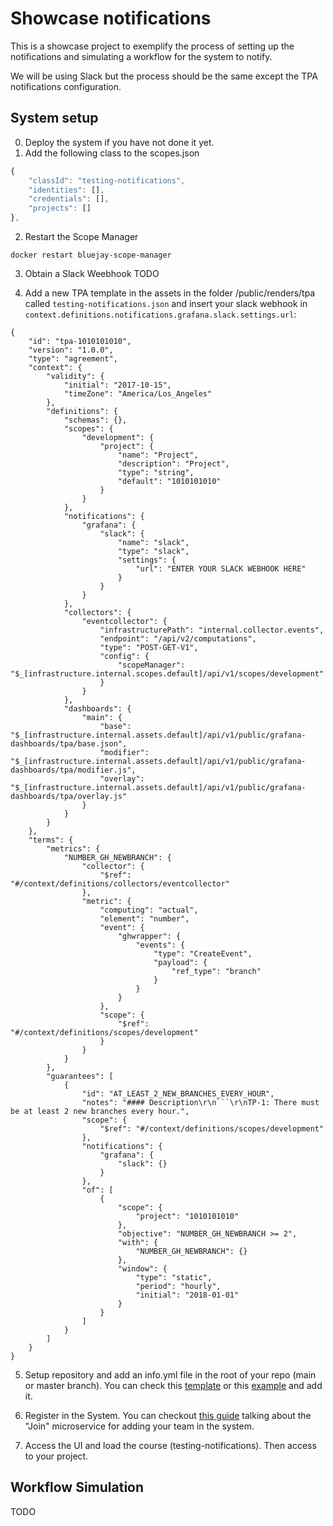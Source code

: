# Showcase notifications
This is a showcase project to exemplify the process of setting up the notifications and simulating a workflow for the system to notify. 

We will be using Slack but the process should be the same except the TPA notifications configuration.

## System setup

0. Deploy the system if you have not done it yet.
1. Add the following class to the scopes.json
```javascript
{
    "classId": "testing-notifications",
    "identities": [],
    "credentials": [],
    "projects": []
},
```

2. Restart the Scope Manager
```
docker restart bluejay-scope-manager
```

3. Obtain a Slack Weebhook
TODO

4. Add a new TPA template in the assets in the folder /public/renders/tpa called `testing-notifications.json` and insert your slack webhook in `context.definitions.notifications.grafana.slack.settings.url`:
```
{
    "id": "tpa-1010101010",
    "version": "1.0.0",
    "type": "agreement",
    "context": {
        "validity": {
            "initial": "2017-10-15",
            "timeZone": "America/Los_Angeles"
        },
        "definitions": {
            "schemas": {},
            "scopes": {
                "development": {
                    "project": {
                        "name": "Project",
                        "description": "Project",
                        "type": "string",
                        "default": "1010101010"
                    }
                }
            },
            "notifications": {
                "grafana": {
                    "slack": {
                        "name": "slack",
                        "type": "slack",
                        "settings": {
                            "url": "ENTER YOUR SLACK WEBHOOK HERE"
                        }
                    }
                }
            },
            "collectors": {
                "eventcollector": {
                    "infrastructurePath": "internal.collector.events",
                    "endpoint": "/api/v2/computations",
                    "type": "POST-GET-V1",
                    "config": {
                        "scopeManager": "$_[infrastructure.internal.scopes.default]/api/v1/scopes/development"
                    }
                }
            },
            "dashboards": {
                "main": {
                    "base": "$_[infrastructure.internal.assets.default]/api/v1/public/grafana-dashboards/tpa/base.json",
                    "modifier": "$_[infrastructure.internal.assets.default]/api/v1/public/grafana-dashboards/tpa/modifier.js",
                    "overlay": "$_[infrastructure.internal.assets.default]/api/v1/public/grafana-dashboards/tpa/overlay.js"
                }
            }
        }
    },
    "terms": {
        "metrics": {
            "NUMBER_GH_NEWBRANCH": {
                "collector": {
                    "$ref": "#/context/definitions/collectors/eventcollector"
                },
                "metric": {
                    "computing": "actual",
                    "element": "number",
                    "event": {
                        "ghwrapper": {
                            "events": {
                                "type": "CreateEvent",
                                "payload": {
                                    "ref_type": "branch"
                                }
                            }
                        }
                    },
                    "scope": {
                        "$ref": "#/context/definitions/scopes/development"
                    }
                }
            }
        },
        "guarantees": [
            {
                "id": "AT_LEAST_2_NEW_BRANCHES_EVERY_HOUR",
                "notes": "#### Description\r\n```\r\nTP-1: There must be at least 2 new branches every hour.",
                "scope": {
                    "$ref": "#/context/definitions/scopes/development"
                },
                "notifications": {
                    "grafana": {
                        "slack": {}
                    }
                },
                "of": [
                    {
                        "scope": {
                            "project": "1010101010"
                        },
                        "objective": "NUMBER_GH_NEWBRANCH >= 2",
                        "with": {
                            "NUMBER_GH_NEWBRANCH": {}
                        },
                        "window": {
                            "type": "static",
                            "period": "hourly",
                            "initial": "2018-01-01"
                        }
                    }
                ]
            }
        ]
    }
}
```
5. Setup repository and add an info.yml file in the root of your repo (main or master branch). You can check this [template](https://github.com/governify/audited-project-template/blob/main/info.yml) or this [example](https://github.com/governifyauditor/goldenflow-showcase-project/blob/main/info.yml) and add it.

6. Register in the System. You can checkout [this guide](https://www.governify.io/quickstart/add-teams) talking about the "Join" microservice for adding your team in the system.
7. Access the UI and load the course (testing-notifications). Then access to your project.

## Workflow Simulation
TODO
